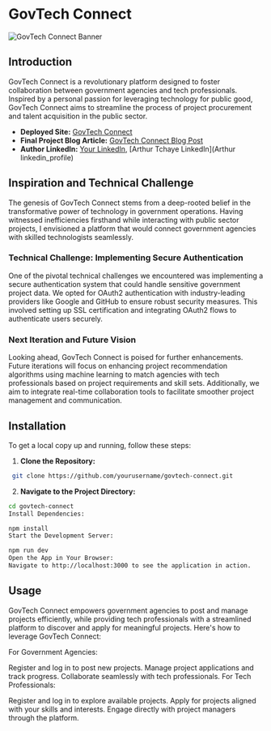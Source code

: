 # GovTech Connect

![GovTech Connect Banner](banner_image.png)

## Introduction

GovTech Connect is a revolutionary platform designed to foster collaboration between government agencies and tech professionals. Inspired by a personal passion for leveraging technology for public good, GovTech Connect aims to streamline the process of project procurement and talent acquisition in the public sector.

- **Deployed Site:** [GovTech Connect](ninestazconnect.vercel.app)
- **Final Project Blog Article:** [GovTech Connect Blog Post](https://www.linkedin.com/pulse/introducing-govtech-connect-sylvester-samuel-jjjqc/)
- **Author LinkedIn:** [Your LinkedIn]([your_linkedin_profile](https://www.linkedin.com/in/ninestars/)), [Arthur Tchaye LinkedIn](Arthur linkedin_profile)

## Inspiration and Technical Challenge

The genesis of GovTech Connect stems from a deep-rooted belief in the transformative power of technology in government operations. Having witnessed inefficiencies firsthand while interacting with public sector projects, I envisioned a platform that would connect government agencies with skilled technologists seamlessly.

### Technical Challenge: Implementing Secure Authentication

One of the pivotal technical challenges we encountered was implementing a secure authentication system that could handle sensitive government project data. We opted for OAuth2 authentication with industry-leading providers like Google and GitHub to ensure robust security measures. This involved setting up SSL certification and integrating OAuth2 flows to authenticate users securely.

### Next Iteration and Future Vision

Looking ahead, GovTech Connect is poised for further enhancements. Future iterations will focus on enhancing project recommendation algorithms using machine learning to match agencies with tech professionals based on project requirements and skill sets. Additionally, we aim to integrate real-time collaboration tools to facilitate smoother project management and communication.

## Installation

To get a local copy up and running, follow these steps:

1. **Clone the Repository:**
  ```sh
   git clone https://github.com/yourusername/govtech-connect.git
  ```

2. **Navigate to the Project Directory:**

  ```sh
cd govtech-connect
Install Dependencies:
  ```

   ```sh
npm install
Start the Development Server:
   ```

   ```sh
npm run dev
Open the App in Your Browser:
Navigate to http://localhost:3000 to see the application in action.
   ```

## Usage

GovTech Connect empowers government agencies to post and manage projects efficiently, while providing tech professionals with a streamlined platform to discover and apply for meaningful projects. Here's how to leverage GovTech Connect:

For Government Agencies:

Register and log in to post new projects.
Manage project applications and track progress.
Collaborate seamlessly with tech professionals.
For Tech Professionals:

Register and log in to explore available projects.
Apply for projects aligned with your skills and interests.
Engage directly with project managers through the platform.
